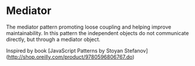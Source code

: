 # Mediator

The mediator pattern promoting loose coupling and helping improve maintainability.
In this pattern the independent objects do not communicate directly, but through a mediator object.

Inspired by book [JavaScript Patterns by Stoyan Stefanov] (http://shop.oreilly.com/product/9780596806767.do)